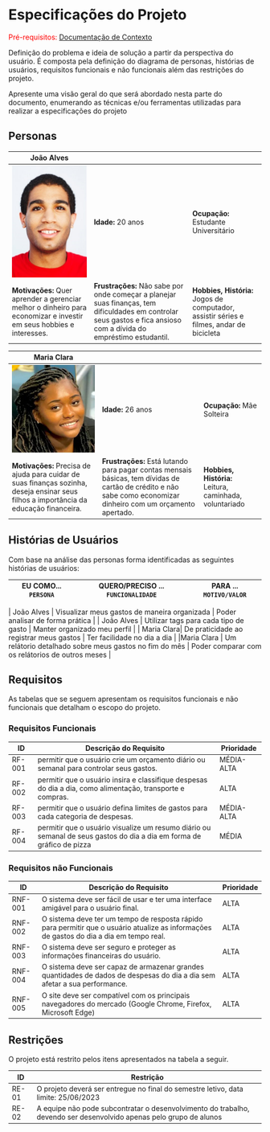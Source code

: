 # Especificações do Projeto

<span style="color:red">Pré-requisitos: <a href="1-Documentação de Contexto.md"> Documentação de Contexto</a></span>

Definição do problema e ideia de solução a partir da perspectiva do usuário. É composta pela definição do  diagrama de personas, histórias de usuários, requisitos funcionais e não funcionais além das restrições do projeto.

Apresente uma visão geral do que será abordado nesta parte do documento, enumerando as técnicas e/ou ferramentas utilizadas para realizar a especificações do projeto

## Personas


| **João Alves** |      |      |
|------------------------------|------|------|
|![persona3](img/persona3.jpeg) | **Idade:** 20 anos  | **Ocupação:** Estudante Universitário |
| **Motivações:** Quer aprender a gerenciar melhor o dinheiro para economizar e investir em seus hobbies e interesses. | **Frustrações:** Não sabe por onde começar a planejar suas finanças, tem dificuldades em controlar seus gastos e fica ansioso com a dívida do empréstimo estudantil. | **Hobbies, História:** Jogos de computador, assistir séries e filmes, andar de bicicleta| 

| **Maria Clara** |      |      |
|------------------------------|------|------|
|![persona2](img/persona2.jpeg) | **Idade:** 26 anos  | **Ocupação:** Mãe Solteira |
| **Motivações:** Precisa de ajuda para cuidar de suas finanças sozinha, deseja ensinar seus filhos a importância da educação financeira. | **Frustrações:** Está lutando para pagar contas mensais básicas, tem dívidas de cartão de crédito e não sabe como economizar dinheiro com um orçamento apertado. | **Hobbies, História:** Leitura, caminhada, voluntariado|

## Histórias de Usuários

Com base na análise das personas forma identificadas as seguintes histórias de usuários:

|EU COMO... `PERSONA`| QUERO/PRECISO ... `FUNCIONALIDADE` |PARA ... `MOTIVO/VALOR`                 |
|--------------------|------------------------------------|----------------------------------------|

| João Alves | Visualizar meus gastos de maneira organizada | Poder analisar de forma prática |
| João Alves | Utilizar tags para cada tipo de gasto | Manter organizado meu perfil  |
| Maria Clara| De praticidade ao registrar meus gastos | Ter facilidade no dia a dia |
|Maria Clara | Um relátorio detalhado sobre meus gastos no fim do mês | Poder comparar com os relátorios de outros meses |

## Requisitos

As tabelas que se seguem apresentam os requisitos funcionais e não funcionais que detalham o escopo do projeto.

### Requisitos Funcionais

|ID    | Descrição do Requisito  | Prioridade |
|------|-----------------------------------------|----|
|RF-001| permitir que o usuário crie um orçamento diário ou semanal para controlar seus gastos. | MÉDIA-ALTA | 
|RF-002| permitir que o usuário insira e classifique despesas do dia a dia, como alimentação, transporte e compras. | ALTA | 
|RF-003| permitir que o usuário defina limites de gastos para cada categoria de despesas.  | MÉDIA-ALTA |
|RF-004| permitir que o usuário visualize um resumo diário ou semanal de seus gastos do dia a dia em forma de gráfico de pizza | MÉDIA |


### Requisitos não Funcionais

|ID     | Descrição do Requisito  |Prioridade |
|-------|-------------------------|----|
|RNF-001| O sistema deve ser fácil de usar e ter uma interface amigável para o usuário final. | ALTA | 
|RNF-002| O sistema deve ter um tempo de resposta rápido para permitir que o usuário atualize as informações de gastos do dia a dia em tempo real. |  ALTA | 
|RNF-003| O sistema deve ser seguro e proteger as informações financeiras do usuário. |  ALTA | 
|RNF-004| O sistema deve ser capaz de armazenar grandes quantidades de dados de despesas do dia a dia sem afetar a sua performance. |  ALTA | 
|RNF-005| O site deve ser compatível com os principais navegadores do mercado (Google Chrome, Firefox, Microsoft Edge)  | ALTA | 



## Restrições

O projeto está restrito pelos itens apresentados na tabela a seguir.

|ID| Restrição                                             |
|--|-------------------------------------------------------|
|RE-01| O projeto deverá ser entregue no final do semestre letivo, data limite: 25/06/2023|
|RE-02| A equipe não pode subcontratar o desenvolvimento do trabalho, devendo ser desenvolvido apenas pelo grupo de alunos |

